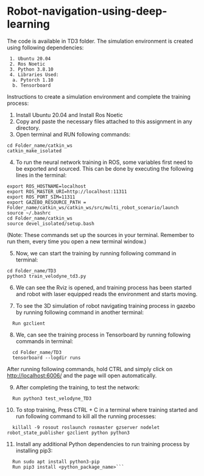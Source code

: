 # Robot-navigation-using-deep-learning

The code is available in TD3 folder.
The simulation environment is created using following dependencies:
 ``` 
  1. Ubuntu 20.04
  2. Ros Noetic
  3. Python 3.8.10
  4. Libraries Used:
   a. Pytorch 1.10
   b. Tensorboard
  ```
Instructions to create a simulation environment and complete the training process:
  1. Install Ubuntu 20.04 and Install Ros Noetic
  2. Copy and paste the necessary files attached to this assignment in any directory.
  3. Open terminal and RUN following commands:

    cd Folder_name/catkin_ws
    catkin_make_isolated
    
4. To run the neural network training in ROS, some variables first need to be exported and sourced. This can be done by executing the following lines in the terminal:
  ```
  export ROS_HOSTNAME=localhost
  export ROS_MASTER_URI=http://localhost:11311
  export ROS_PORT_SIM=11311
  export GAZEBO_RESOURCE_PATH = Folder_name/catkin_ws/catkin_ws/src/multi_robot_scenario/launch
  source ~/.bashrc
  cd Folder_name/catkin_ws
  source devel_isolated/setup.bash
```

(Note: These commands set up the sources in your terminal. Remember to run them, every time you open a new terminal window.)

5. Now, we can start the training by running following command in terminal: 
```
cd Folder_name/TD3
python3 train_velodyne_td3.py
  ```
6. We can see the Rviz is opened, and training process has been started and robot with laser equipped reads the environment and starts moving.

7. To see the 3D simulation of robot navigating training process in gazebo by running following command in another terminal:
```
  Run gzclient
  ```
8. We, can see the training process in Tensorboard by running following commands in terminal:
```
  cd Folder_name/TD3
  tensorboard --logdir runs
  ```
  After running following commands, hold CTRL and simply click on <http://localhost:6006/> and the page will open automatically.

9. After completing the training, to test the network:
```
  Run python3 test_velodyne_TD3
```
10. To stop training, Press CTRL + C in a terminal where training started and run following command to kill all the running processes:
```
  killall -9 rosout roslaunch rosmaster gzserver nodelet robot_state_publisher gzclient python python3
  ```
11. Install any additional Python dependencies to run training process by installing pip3:
```
  Run sudo apt install python3-pip
  Run pip3 install <python_package_name>```
  
